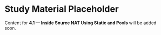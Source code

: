 # Study Material Placeholder

Content for **4.1 — Inside Source NAT Using Static and Pools** will be added soon.
